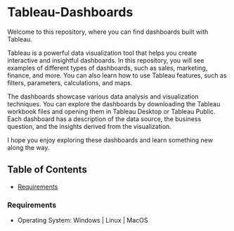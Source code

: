 # Tableau-Dashboards
Welcome to this repository, where you can find dashboards built with Tableau. 

Tableau is a powerful data visualization tool that helps you create interactive and insightful dashboards. In this repository, you will see examples of different types of dashboards, such as sales, marketing, finance, and more. You can also learn how to use Tableau features, such as filters, parameters, calculations, and maps.

The dashboards showcase various data analysis and visualization techniques. You can explore the dashboards by downloading the Tableau workbook files and opening them in Tableau Desktop or Tableau Public.  Each dashboard has a description of the data source, the business question, and the insights derived from the visualization. 

I hope you enjoy exploring these dashboards and learn something new along the way.

## Table of Contents
* [Requirements](#requirements)

### Requirements
* Operating System: Windows | Linux | MacOS
